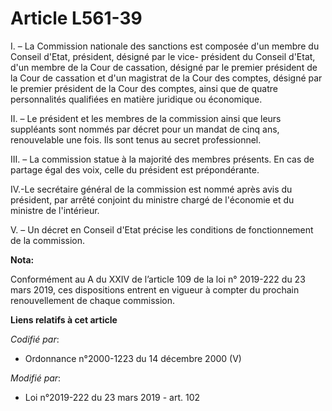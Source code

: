 # Article L561-39

I. – La Commission nationale des sanctions est composée d'un membre du Conseil d'Etat, président, désigné par le vice-
président du Conseil d'Etat, d'un membre de la Cour de cassation, désigné par le premier président de la Cour de cassation et
d'un magistrat de la Cour des comptes, désigné par le premier président de la Cour des comptes, ainsi que de quatre
personnalités qualifiées en matière juridique ou économique.

II. – Le président et les membres de la commission ainsi que leurs suppléants sont nommés par décret pour un mandat de cinq
ans, renouvelable une fois. Ils sont tenus au secret professionnel.

III. – La commission statue à la majorité des membres présents. En cas de partage égal des voix, celle du président est
prépondérante.

IV.-Le secrétaire général de la commission est nommé après avis du président, par arrêté conjoint du ministre chargé de
l'économie et du ministre de l'intérieur.

V. – Un décret en Conseil d'Etat précise les conditions de fonctionnement de la commission.

**Nota:**

Conformément au A du XXIV de l’article 109 de la loi n° 2019-222 du 23 mars 2019, ces dispositions entrent en vigueur à
compter du prochain renouvellement de chaque commission.

**Liens relatifs à cet article**

_Codifié par_:

  - Ordonnance n°2000-1223 du 14 décembre 2000 (V)

_Modifié par_:

  - Loi n°2019-222 du 23 mars 2019 - art. 102
